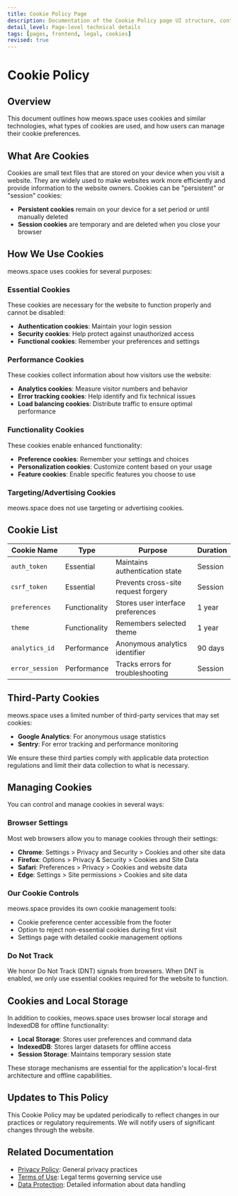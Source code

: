 ```yaml
---
title: Cookie Policy Page
description: Documentation of the Cookie Policy page UI structure, content sections, and layout
detail_level: Page-level technical details
tags: [pages, frontend, legal, cookies]
revised: true
---
```


# Cookie Policy

## Overview

This document outlines how meows.space uses cookies and similar technologies, what types of cookies are used, and how users can manage their cookie preferences.

## What Are Cookies

Cookies are small text files that are stored on your device when you visit a website. They are widely used to make websites work more efficiently and provide information to the website owners. Cookies can be "persistent" or "session" cookies:

- **Persistent cookies** remain on your device for a set period or until manually deleted
- **Session cookies** are temporary and are deleted when you close your browser

## How We Use Cookies

meows.space uses cookies for several purposes:

### Essential Cookies

These cookies are necessary for the website to function properly and cannot be disabled:

- **Authentication cookies**: Maintain your login session
- **Security cookies**: Help protect against unauthorized access
- **Functional cookies**: Remember your preferences and settings

### Performance Cookies

These cookies collect information about how visitors use the website:

- **Analytics cookies**: Measure visitor numbers and behavior
- **Error tracking cookies**: Help identify and fix technical issues
- **Load balancing cookies**: Distribute traffic to ensure optimal performance

### Functionality Cookies

These cookies enable enhanced functionality:

- **Preference cookies**: Remember your settings and choices
- **Personalization cookies**: Customize content based on your usage
- **Feature cookies**: Enable specific features you choose to use

### Targeting/Advertising Cookies

meows.space does not use targeting or advertising cookies.

## Cookie List

| Cookie Name     | Type          | Purpose                             | Duration |
| --------------- | ------------- | ----------------------------------- | -------- |
| `auth_token`    | Essential     | Maintains authentication state      | Session  |
| `csrf_token`    | Essential     | Prevents cross-site request forgery | Session  |
| `preferences`   | Functionality | Stores user interface preferences   | 1 year   |
| `theme`         | Functionality | Remembers selected theme            | 1 year   |
| `analytics_id`  | Performance   | Anonymous analytics identifier      | 90 days  |
| `error_session` | Performance   | Tracks errors for troubleshooting   | Session  |

## Third-Party Cookies

meows.space uses a limited number of third-party services that may set cookies:

- **Google Analytics**: For anonymous usage statistics
- **Sentry**: For error tracking and performance monitoring

We ensure these third parties comply with applicable data protection regulations and limit their data collection to what is necessary.

## Managing Cookies

You can control and manage cookies in several ways:

### Browser Settings

Most web browsers allow you to manage cookies through their settings:

- **Chrome**: Settings > Privacy and Security > Cookies and other site data
- **Firefox**: Options > Privacy & Security > Cookies and Site Data
- **Safari**: Preferences > Privacy > Cookies and website data
- **Edge**: Settings > Site permissions > Cookies and site data

### Our Cookie Controls

meows.space provides its own cookie management tools:

- Cookie preference center accessible from the footer
- Option to reject non-essential cookies during first visit
- Settings page with detailed cookie management options

### Do Not Track

We honor Do Not Track (DNT) signals from browsers. When DNT is enabled, we only use essential cookies required for the website to function.

## Cookies and Local Storage

In addition to cookies, meows.space uses browser local storage and IndexedDB for offline functionality:

- **Local Storage**: Stores user preferences and command data
- **IndexedDB**: Stores larger datasets for offline access
- **Session Storage**: Maintains temporary session state

These storage mechanisms are essential for the application's local-first architecture and offline capabilities.

## Updates to This Policy

This Cookie Policy may be updated periodically to reflect changes in our practices or regulatory requirements. We will notify users of significant changes through the website.

## Related Documentation

- [Privacy Policy](privacy-policy.md): General privacy practices
- [Terms of Use](terms-of-use.md): Legal terms governing service use
- [Data Protection](data-protection.md): Detailed information about data handling
